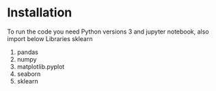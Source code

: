 # Installation
To run the code you need Python versions 3 and jupyter notebook, also import below Libraries  sklearn
1. pandas
2. numpy
3. matplotlib.pyplot
4. seaborn
5. sklearn
 
